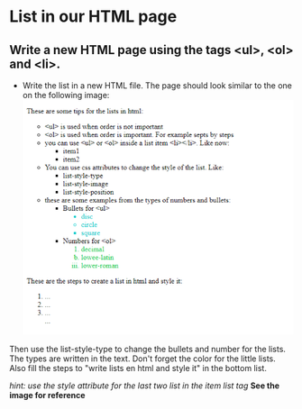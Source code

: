 # List in our HTML page
## Write a new HTML page using the tags &lt;ul&gt;, &lt;ol&gt; and &lt;li&gt;. 

* Write the list in a new HTML file. The page should look similar to the one on the following image:
![alt text](./images/text.png "Text HTML") 

Then use the list-style-type to change the bullets and number for the lists. The types are written in the text. Don't forget the color for the little lists. Also fill the steps to "write lists en html and style it" in the bottom list. 


*hint: use the style attribute for the last two list in the item list tag*
**See the image for reference**